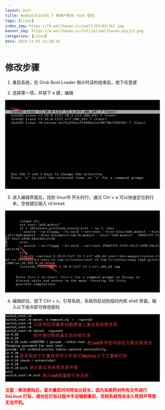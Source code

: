 ```yaml
---
layout: post
title: Redhat/CentOS 7 单用户修改 root 密码
tags: [Linux]
index_img: https://th.wallhaven.cc/small/83/83r3k2.jpg
banner_img: https://w.wallhaven.cc/full/p2/wallhaven-p2yjz3.png
categories: [Linux]
date: 2019-11-01 21:28:42
---
```

# 修改步骤

1. 重启系统，在 Grub Boot Loader 倒计时读秒结束前，按下任意键

2. 选择第一项，并按下 e 键，编辑

![](/img/linux_change_pw/linux_change_pw_1.jpg)

3. 进入编辑界面后，找到 linux16 开头的行，通过 Ctrl + e 可以快速定位到行末，空格键后输入 rd.break

![](/img/linux_change_pw/linux_change_pw_2.jpg)

4. 编辑好后，按下 Ctrl + x，引导系统，系统将启动到临时内核 shell 界面，输入以下指令即可修改密码

![](/img/linux_change_pw/linux_change_pw_3.jpg)

**<font color=red>注意：修改密码后，首次重启时间将会比较长，因为系统将对所有文件进行 SeLinux 打标，请勿在打标过程中手动强制重启，否则系统将会永久性损坏导致无法开机。</font>**



